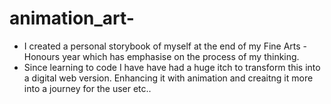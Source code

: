 # animation_art- 

- I created a personal storybook of myself at the end of my Fine Arts - Honours year which has emphasise on the process of my thinking.
- Since learning to code I have have had a huge itch to transform this into a digital web version. 
Enhancing it with animation and creaitng it more into a journey for the user etc..

